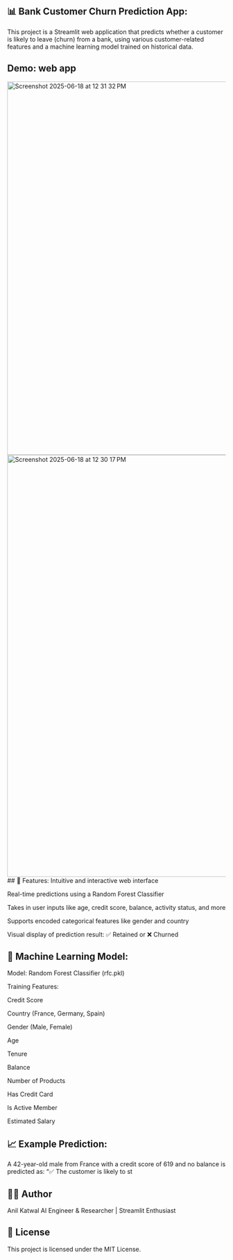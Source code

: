 ## 📊 Bank Customer Churn Prediction App:
This project is a Streamlit web application that predicts whether a customer is likely to leave (churn) from a bank, using various customer-related features and a machine learning model trained on historical data.
## Demo: web app
<img width="860" alt="Screenshot 2025-06-18 at 12 31 32 PM" src="https://github.com/user-attachments/assets/2c3aa484-9782-4386-a680-52462ccd06b0" />
<img width="972" alt="Screenshot 2025-06-18 at 12 30 17 PM" src="https://github.com/user-attachments/assets/3be72a04-6d55-4987-9b77-a5841927aa93" />
## 🚀 Features:
Intuitive and interactive web interface

Real-time predictions using a Random Forest Classifier

Takes in user inputs like age, credit score, balance, activity status, and more

Supports encoded categorical features like gender and country

Visual display of prediction result:
✅ Retained or ❌ Churned

## 🧠 Machine Learning Model:
Model: Random Forest Classifier (rfc.pkl)

Training Features:

Credit Score

Country (France, Germany, Spain)

Gender (Male, Female)

Age

Tenure

Balance

Number of Products

Has Credit Card

Is Active Member

Estimated Salary
## 📈 Example Prediction:
A 42-year-old male from France with a credit score of 619 and no balance is predicted as:
“✅ The customer is likely to st

## 🧑‍💻 Author
Anil Katwal
AI Engineer & Researcher | Streamlit Enthusiast
## 📄 License
This project is licensed under the MIT License.

